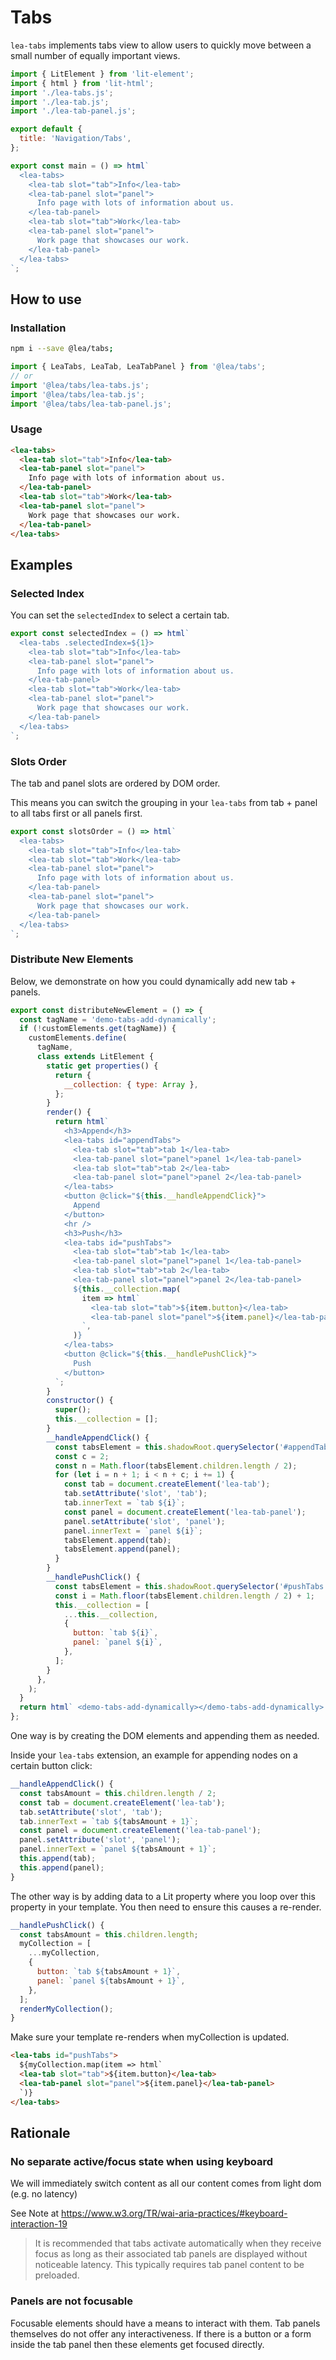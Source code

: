 [//]: # 'AUTO INSERT HEADER PREPUBLISH'

# Tabs

`lea-tabs` implements tabs view to allow users to quickly move between a small number of equally important views.

```js script
import { LitElement } from 'lit-element';
import { html } from 'lit-html';
import './lea-tabs.js';
import './lea-tab.js';
import './lea-tab-panel.js';

export default {
  title: 'Navigation/Tabs',
};
```

```js preview-story
export const main = () => html`
  <lea-tabs>
    <lea-tab slot="tab">Info</lea-tab>
    <lea-tab-panel slot="panel">
      Info page with lots of information about us.
    </lea-tab-panel>
    <lea-tab slot="tab">Work</lea-tab>
    <lea-tab-panel slot="panel">
      Work page that showcases our work.
    </lea-tab-panel>
  </lea-tabs>
`;
```

## How to use

### Installation

```bash
npm i --save @lea/tabs;
```

```js
import { LeaTabs, LeaTab, LeaTabPanel } from '@lea/tabs';
// or
import '@lea/tabs/lea-tabs.js';
import '@lea/tabs/lea-tab.js';
import '@lea/tabs/lea-tab-panel.js';
```

### Usage

```html
<lea-tabs>
  <lea-tab slot="tab">Info</lea-tab>
  <lea-tab-panel slot="panel">
    Info page with lots of information about us.
  </lea-tab-panel>
  <lea-tab slot="tab">Work</lea-tab>
  <lea-tab-panel slot="panel">
    Work page that showcases our work.
  </lea-tab-panel>
</lea-tabs>
```

## Examples

### Selected Index

You can set the `selectedIndex` to select a certain tab.

```js preview-story
export const selectedIndex = () => html`
  <lea-tabs .selectedIndex=${1}>
    <lea-tab slot="tab">Info</lea-tab>
    <lea-tab-panel slot="panel">
      Info page with lots of information about us.
    </lea-tab-panel>
    <lea-tab slot="tab">Work</lea-tab>
    <lea-tab-panel slot="panel">
      Work page that showcases our work.
    </lea-tab-panel>
  </lea-tabs>
`;
```

### Slots Order

The tab and panel slots are ordered by DOM order.

This means you can switch the grouping in your `lea-tabs` from tab + panel to all tabs first or all panels first.

```js preview-story
export const slotsOrder = () => html`
  <lea-tabs>
    <lea-tab slot="tab">Info</lea-tab>
    <lea-tab slot="tab">Work</lea-tab>
    <lea-tab-panel slot="panel">
      Info page with lots of information about us.
    </lea-tab-panel>
    <lea-tab-panel slot="panel">
      Work page that showcases our work.
    </lea-tab-panel>
  </lea-tabs>
`;
```

### Distribute New Elements

Below, we demonstrate on how you could dynamically add new tab + panels.

```js preview-story
export const distributeNewElement = () => {
  const tagName = 'demo-tabs-add-dynamically';
  if (!customElements.get(tagName)) {
    customElements.define(
      tagName,
      class extends LitElement {
        static get properties() {
          return {
            __collection: { type: Array },
          };
        }
        render() {
          return html`
            <h3>Append</h3>
            <lea-tabs id="appendTabs">
              <lea-tab slot="tab">tab 1</lea-tab>
              <lea-tab-panel slot="panel">panel 1</lea-tab-panel>
              <lea-tab slot="tab">tab 2</lea-tab>
              <lea-tab-panel slot="panel">panel 2</lea-tab-panel>
            </lea-tabs>
            <button @click="${this.__handleAppendClick}">
              Append
            </button>
            <hr />
            <h3>Push</h3>
            <lea-tabs id="pushTabs">
              <lea-tab slot="tab">tab 1</lea-tab>
              <lea-tab-panel slot="panel">panel 1</lea-tab-panel>
              <lea-tab slot="tab">tab 2</lea-tab>
              <lea-tab-panel slot="panel">panel 2</lea-tab-panel>
              ${this.__collection.map(
                item => html`
                  <lea-tab slot="tab">${item.button}</lea-tab>
                  <lea-tab-panel slot="panel">${item.panel}</lea-tab-panel>
                `,
              )}
            </lea-tabs>
            <button @click="${this.__handlePushClick}">
              Push
            </button>
          `;
        }
        constructor() {
          super();
          this.__collection = [];
        }
        __handleAppendClick() {
          const tabsElement = this.shadowRoot.querySelector('#appendTabs');
          const c = 2;
          const n = Math.floor(tabsElement.children.length / 2);
          for (let i = n + 1; i < n + c; i += 1) {
            const tab = document.createElement('lea-tab');
            tab.setAttribute('slot', 'tab');
            tab.innerText = `tab ${i}`;
            const panel = document.createElement('lea-tab-panel');
            panel.setAttribute('slot', 'panel');
            panel.innerText = `panel ${i}`;
            tabsElement.append(tab);
            tabsElement.append(panel);
          }
        }
        __handlePushClick() {
          const tabsElement = this.shadowRoot.querySelector('#pushTabs');
          const i = Math.floor(tabsElement.children.length / 2) + 1;
          this.__collection = [
            ...this.__collection,
            {
              button: `tab ${i}`,
              panel: `panel ${i}`,
            },
          ];
        }
      },
    );
  }
  return html` <demo-tabs-add-dynamically></demo-tabs-add-dynamically> `;
};
```

One way is by creating the DOM elements and appending them as needed.

Inside your `lea-tabs` extension, an example for appending nodes on a certain button click:

```js
__handleAppendClick() {
  const tabsAmount = this.children.length / 2;
  const tab = document.createElement('lea-tab');
  tab.setAttribute('slot', 'tab');
  tab.innerText = `tab ${tabsAmount + 1}`;
  const panel = document.createElement('lea-tab-panel');
  panel.setAttribute('slot', 'panel');
  panel.innerText = `panel ${tabsAmount + 1}`;
  this.append(tab);
  this.append(panel);
}
```

The other way is by adding data to a Lit property where you loop over this property in your template.
You then need to ensure this causes a re-render.

```js
__handlePushClick() {
  const tabsAmount = this.children.length;
  myCollection = [
    ...myCollection,
    {
      button: `tab ${tabsAmount + 1}`,
      panel: `panel ${tabsAmount + 1}`,
    },
  ];
  renderMyCollection();
}
```

Make sure your template re-renders when myCollection is updated.

```html
<lea-tabs id="pushTabs">
  ${myCollection.map(item => html`
  <lea-tab slot="tab">${item.button}</lea-tab>
  <lea-tab-panel slot="panel">${item.panel}</lea-tab-panel>
  `)}
</lea-tabs>
```

## Rationale

### No separate active/focus state when using keyboard

We will immediately switch content as all our content comes from light dom (e.g. no latency)

See Note at <https://www.w3.org/TR/wai-aria-practices/#keyboard-interaction-19>

> It is recommended that tabs activate automatically when they receive focus as long as their
> associated tab panels are displayed without noticeable latency. This typically requires tab
> panel content to be preloaded.

### Panels are not focusable

Focusable elements should have a means to interact with them. Tab panels themselves do not offer any interactiveness.
If there is a button or a form inside the tab panel then these elements get focused directly.